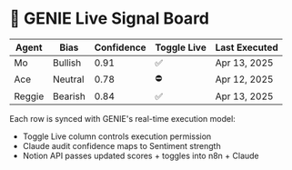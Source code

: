 # 📡 GENIE Live Signal Board

| Agent | Bias | Confidence | Toggle Live | Last Executed |
|-------|------|------------|-------------|----------------|
| Mo    | Bullish | 0.91 | ✅ | Apr 13, 2025 |
| Ace   | Neutral | 0.78 | ⛔ | Apr 12, 2025 |
| Reggie| Bearish | 0.84 | ✅ | Apr 13, 2025 |

Each row is synced with GENIE's real-time execution model:
- Toggle Live column controls execution permission
- Claude audit confidence maps to Sentiment strength
- Notion API passes updated scores + toggles into n8n + Claude